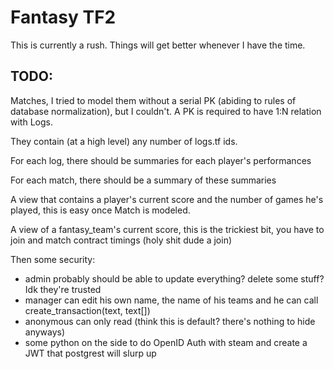# Fantasy TF2


This is currently a rush. Things will get better whenever I have the time.



## TODO:

Matches, I tried to model them without a serial PK (abiding to rules of database normalization), but I couldn't. A PK is required to have 1:N relation with Logs.

They contain (at a high level) any number of logs.tf ids.

For each log, there should be summaries for each player's performances

For each match, there should be a summary of these summaries


A view that contains a player's current score and the number of games he's played, this is easy once Match is modeled.


A view of a fantasy_team's current score, this is the trickiest bit, you have to join and match contract timings (holy shit dude a join)


Then some security:

- admin probably should be able to update everything? delete some stuff? Idk they're trusted
- manager can edit his own name, the name of his teams and he can call create_transaction(text, text[])
- anonymous can only read (think this is default? there's nothing to hide anyways)
- some python on the side to do OpenID Auth with steam and create a JWT that postgrest will slurp up
